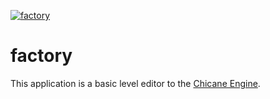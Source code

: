 [![factory](.github/images/project-thumbnail.png)](https://github.com/pepeien/factory)

# factory

This application is a basic level editor to the [Chicane Engine](https://github.com/pepeien/chicane).
